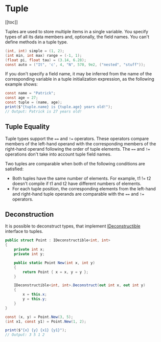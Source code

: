# Tuple
[[toc]]

Tuples are used to store multiple items in a single variable. You specify types of all its data members and, optionally, the field names. You can't define methods in a tuple type.

```cs
(int, int) simple = (1, 2);
(int min, int max) range = (-1, 1);
(float pi, float tau) = (3.14, 6.28);
const auto = ("It", 'c', 4, "N", 570, 9e2, ("nested", "stuff"));
```

If you don't specify a field name, it may be inferred from the name of the corresponding variable in a tuple initialization expression, as the following example shows:
```cs
const name = "Patrick";
const age = 27;
const tuple = (name, age);
print($"{tuple.name} is {tuple.age} years old!");
// Output: Patrick is 27 years old!
```

## Tuple Equality
Tuple types support the ```==``` and ```!=``` operators. These operators compare members of the left-hand operand with the corresponding members of the right-hand operand following the order of tuple elements. The ```==``` and ```!=``` operations don't take into account tuple field names.

Two tuples are comparable when both of the following conditions are satisfied:
* Both tuples have the same number of elements. For example, t1 != t2 doesn't compile if t1 and t2 have different numbers of elements.
* For each tuple position, the corresponding elements from the left-hand and right-hand tuple operands are comparable with the ```==``` and ```!=``` operators.

## Deconstruction
It is possible to deconstruct types, that implement [IDeconstructible](/) interface to tuples.
```cs
public struct Point : IDeconstructible<int, int>
{
    private int x;
    private int y;

    public static Point New(int x, int y)
    {
        return Point { x = x, y = y };
    }

    IDeconstructible<int, int>.Deconstruct(out int x, out int y)
    {
        x = this.x;
        y = this.y;
    }
}

const (x, y) = Point.New(3, 5);
(int x1, const y1) = Point.New(1, 2);

print($"{x} {y} {x1} {y1}");
// Output: 3 5 1 2
```